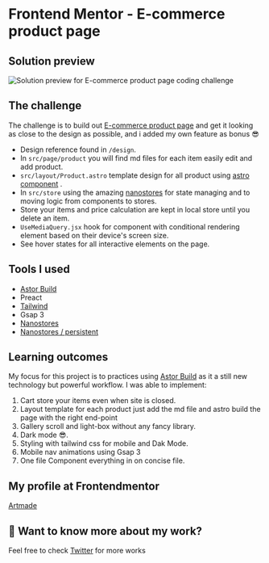 # Frontend Mentor - E-commerce product page

## Solution preview

![Solution preview for E-commerce product page coding challenge](./public/design/showcase.gif)

<!-- <p align="center">
  <img src="images/loopstudios.gif">
</p>
<p align="center"> -->

## The challenge

The challenge is to build out [E-commerce product page](https://www.frontendmentor.io/challenges/ecommerce-product-page-UPsZ9MJp6) and get it looking as close to the design as possible, and i added my own feature as bonus 😎

- Design reference found in `/design`.
- In `src/page/product` you will find md files for each item easily edit and add product.
- `src/layout/Product.astro` template design for all product using [astro component](https://docs.astro.build/core-concepts/astro-components/) .
- In `src/store` using the amazing [nanostores](https://github.com/nanostores/nanostores) for state managing and to moving logic from components to stores.
- Store your items and price calculation are kept in local store until you delete an item.
- `UseMediaQuery.jsx` hook for component with conditional rendering element based on their device's screen size.
- See hover states for all interactive elements on the page.

## Tools I used

- [Astor Build](https://github.com/snowpackjs/astro)
- Preact
- [Tailwind](https://github.com/tailwindlabs/tailwindcss)
- Gsap 3
- [Nanostores](https://github.com/nanostores/nanostores)
- [Nanostores / persistent](https://github.com/nanostores/persistent)

## Learning outcomes

My focus for this project is to practices using [Astor Build](https://github.com/snowpackjs/astro) as it a still new technology but powerful workflow. I was able to implement:

1. Cart store your items even when site is closed.
2. Layout template for each product just add the md file and astro build the page with the right end-point
3. Gallery scroll and light-box without any fancy library.
4. Dark mode 😎.
5. Styling with tailwind css for mobile and Dak Mode.
6. Mobile nav animations using Gsap 3
7. One file Component everything in on concise file.

## My profile at Frontendmentor

[Artmade](https://www.frontendmentor.io/profile/Artmade-studio)

## 👀 Want to know more about my work?

Feel free to check [Twitter](https://twitter.com/mouktarart) for more works
